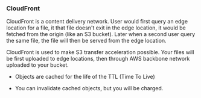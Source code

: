 ### CloudFront

CloudFront is a content delivery network. User would first query an edge location for a file, it that file doesn't exit in the edge location, it would be fetched from the origin (like an S3 bucket). Later when a second user query the same file, the file will then be served from the edge location.

CloudFront is used to make S3 transfer acceleration possible. Your files will be first uploaded to edge locations, then through AWS backbone network uploaded to your bucket.

- Objects are cached for the life of the TTL (Time To Live)

- You can invalidate cached objects, but you will be charged.
